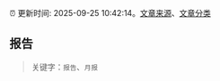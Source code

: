 :alarm_clock: 更新时间: 2025-09-25 10:42:14。[文章来源](/README.md)、[文章分类](/TAGS.md)

## 报告


> 关键字：`报告`、`月报`



